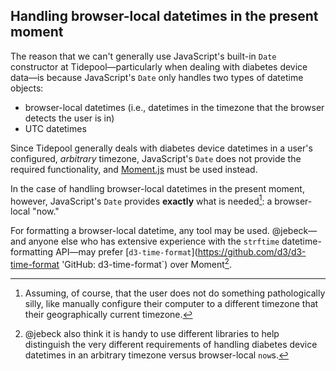 ## Handling browser-local datetimes in the present moment

The reason that we can't generally use JavaScript's built-in `Date` constructor at Tidepool—particularly when dealing with diabetes device data—is because JavaScript's `Date` only handles two types of datetime objects:

- browser-local datetimes (i.e., datetimes in the timezone that the browser detects the user is in)
- UTC datetimes

Since Tidepool generally deals with diabetes device datetimes in a user's configured, *arbitrary* timezone, JavaScript's `Date` does not provide the required functionality, and [Moment.js](https://momentjs.com/ 'Moment.js') must be used instead.

In the case of handling browser-local datetimes in the present moment, however, JavaScript's `Date` provides **exactly** what is needed[^a]: a browser-local "now."

For formatting a browser-local datetime, any tool may be used. @jebeck—and anyone else who has extensive experience with the `strftime` datetime-formatting API—may prefer [`d3-time-format`](https://github.com/d3/d3-time-format 'GitHub: d3-time-format`) over Moment[^b].

[^a]: Assuming, of course, that the user does not do something pathologically silly, like manually configure their computer to a different timezone that their geographically current timezone.

[^b]: @jebeck also think it is handy to use different libraries to help distinguish the very different requirements of handling diabetes device datetimes in an arbitrary timezone versus browser-local `now`s.
